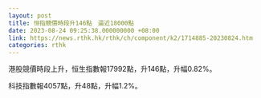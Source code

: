 ```yaml
---
layout: post
title: 恒指競價時段升146點　逼近18000點
date: 2023-08-24 09:25:38.000000000 +08:00
link: https://news.rthk.hk/rthk/ch/component/k2/1714885-20230824.htm
categories: rthk
---
```


港股競價時段上升，恒生指數報17992點，升146點，升幅0.82%。

科技指數報4057點，升48點，升幅1.2%。
